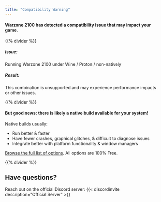 ```yaml
---
title: "Compatibility Warning"
---
```


#### Warzone 2100 has detected a compatibility issue that may impact your game.

{{% divider %}}

##### Issue:
Running Warzone 2100 under Wine / Proton / non-natively

##### Result:
This combination is unsupported and may experience performance impacts or other issues.

{{% divider %}}

#### But good news: there is likely a native build available for your system!

Native builds usually:
- Run better & faster
- Have fewer crashes, graphical glitches, & difficult to diagnose issues
- Integrate better with platform functionality & window managers

[Browse the full list of options](https://wz2100.net). All options are 100% Free.

{{% divider %}}

## Have questions?

Reach out on the official Discord server:
{{< discordinvite description="Official Server" >}}
